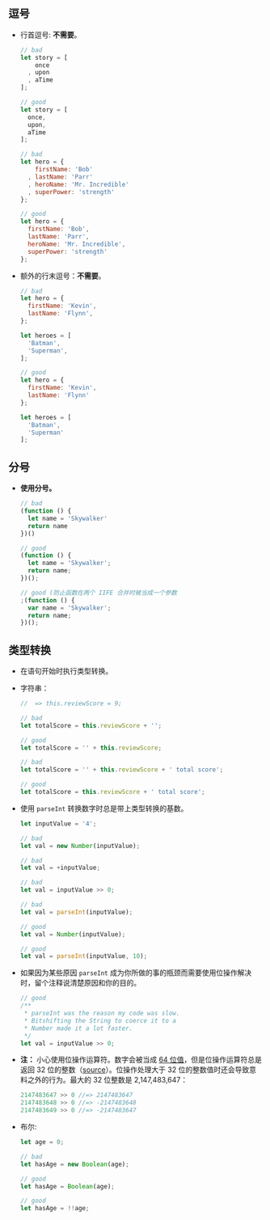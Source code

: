## <a name="commas">逗号</a>

  - 行首逗号: **不需要**。

    ```javascript
    // bad
    let story = [
        once
      , upon
      , aTime
    ];

    // good
    let story = [
      once,
      upon,
      aTime
    ];

    // bad
    let hero = {
        firstName: 'Bob'
      , lastName: 'Parr'
      , heroName: 'Mr. Incredible'
      , superPower: 'strength'
    };

    // good
    let hero = {
      firstName: 'Bob',
      lastName: 'Parr',
      heroName: 'Mr. Incredible',
      superPower: 'strength'
    };
    ```

  - 额外的行末逗号：**不需要**。

    ```javascript
    // bad
    let hero = {
      firstName: 'Kevin',
      lastName: 'Flynn',
    };

    let heroes = [
      'Batman',
      'Superman',
    ];

    // good
    let hero = {
      firstName: 'Kevin',
      lastName: 'Flynn'
    };

    let heroes = [
      'Batman',
      'Superman'
    ];
    ```


## <a name="semicolons">分号</a>

  - **使用分号。**

    ```javascript
    // bad
    (function () {
      let name = 'Skywalker'
      return name
    })()

    // good
    (function () {
      let name = 'Skywalker';
      return name;
    })();

    // good (防止函数在两个 IIFE 合并时被当成一个参数
    ;(function () {
      var name = 'Skywalker';
      return name;
    })();
    ```


## <a name="type-casting--coercion">类型转换</a>

  - 在语句开始时执行类型转换。
  - 字符串：

    ```javascript
    //  => this.reviewScore = 9;

    // bad
    let totalScore = this.reviewScore + '';

    // good
    let totalScore = '' + this.reviewScore;

    // bad
    let totalScore = '' + this.reviewScore + ' total score';

    // good
    let totalScore = this.reviewScore + ' total score';
    ```

  - 使用 `parseInt` 转换数字时总是带上类型转换的基数。

    ```javascript
    let inputValue = '4';

    // bad
    let val = new Number(inputValue);

    // bad
    let val = +inputValue;

    // bad
    let val = inputValue >> 0;

    // bad
    let val = parseInt(inputValue);

    // good
    let val = Number(inputValue);

    // good
    let val = parseInt(inputValue, 10);
    ```

  - 如果因为某些原因 `parseInt` 成为你所做的事的瓶颈而需要使用位操作解决时，留个注释说清楚原因和你的目的。

    ```javascript
    // good
    /**
     * parseInt was the reason my code was slow.
     * Bitshifting the String to coerce it to a
     * Number made it a lot faster.
     */
    let val = inputValue >> 0;
    ```

  - **注：** 小心使用位操作运算符。数字会被当成 [64 位值](http://es5.github.io/#x4.3.19)，但是位操作运算符总是返回 32 位的整数（[source](http://es5.github.io/#x11.7)）。位操作处理大于 32 位的整数值时还会导致意料之外的行为。最大的 32 位整数是 2,147,483,647：

    ```javascript
    2147483647 >> 0 //=> 2147483647
    2147483648 >> 0 //=> -2147483648
    2147483649 >> 0 //=> -2147483647
    ```

  - 布尔:

    ```javascript
    let age = 0;

    // bad
    let hasAge = new Boolean(age);

    // good
    let hasAge = Boolean(age);

    // good
    let hasAge = !!age;
    ```
